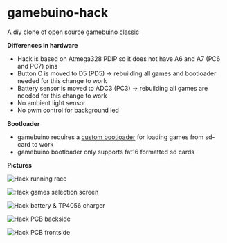 # gamebuino-hack
A diy clone of open source [gamebuino classic](http://legacy.gamebuino.com/wiki)

**Differences in hardware**
  - Hack is based on Atmega328 PDIP so it does not have A6 and A7 (PC6 and PC7) pins
  - Button C is moved to D5 (PD5) -> rebuilding all games and bootloader needed for this change to work
  - Battery sensor is moved to ADC3 (PC3) -> rebuilding all games are needed for this change to work
  - No ambient light sensor
  - No pwm control for background led


**Bootloader**
  - gamebuino requires a [custom bootloader](https://github.com/ghalfacree/Arduino-Sketches/tree/master/hardware/arduino/bootloaders/gamebuino_boot) for loading games from sd-card to work
  - gamebuino bootloader only supports fat16 formatted sd cards

**Pictures**

![Hack running race](/images/hack_race.png)

![Hack games selection screen](/images/hack_gamelist.png)

![Hack battery & TP4056 charger](/images/hack_battery.png)

![Hack PCB backside](/images/hack_pcb.png)

![Hack PCB frontside](/images/hack_pcb_front.png)
